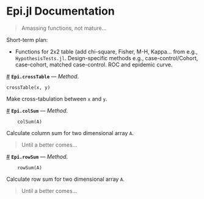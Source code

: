 
<a id='Example.jl-Documentation-1'></a>

# Epi.jl Documentation

> Amassing functions, not mature...

Short-term plan:

- Functions for 2x2 table (add chi-square, Fisher, M-H, Kappa... from e.g., `HypothesisTests.jl`. Design-specific methods e.g., case-control/Cohort, case-cohort, matched case-control. ROC and epidemic curve.

<a id='Epi.crossTable-Tuple{Any,Any}' href='#Epi.crossTable-Tuple{Any,Any}'>#</a>
**`Epi.crossTable`** &mdash; *Method*.



```
crossTable(x, y)
```

Make cross-tabulation between `x` and `y`.

<a id='Epi.colSum-Tuple{Any}' href='#Epi.colSum-Tuple{Any}'>#</a>
**`Epi.colSum`** &mdash; *Method*.



```
	colSum(A)
```

Calculate column sum for two dimensional array `A`.

> Until a better comes...


<a id='Epi.rowSum-Tuple{Any}' href='#Epi.rowSum-Tuple{Any}'>#</a>
**`Epi.rowSum`** &mdash; *Method*.



```
	rowSum(A)
```

Calculate row sum for two dimensional array `A`.

> Until a better comes...



